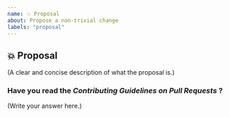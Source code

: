 ```yaml
---
name: 💥 Proposal
about: Propose a non-trivial change 
labels: "proposal"
---
```


## 💥 Proposal

(A clear and concise description of what the proposal is.)

### Have you read the *Contributing Guidelines on Pull Requests* ?

(Write your answer here.)
